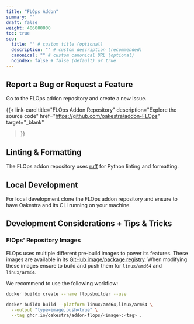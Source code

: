 ```yaml
---
title: "FLOps Addon"
summary: ""
draft: false
weight: 406000000
toc: true
seo:
  title: "" # custom title (optional)
  description: "" # custom description (recommended)
  canonical: "" # custom canonical URL (optional)
  noindex: false # false (default) or true
---
```


## Report a Bug or Request a Feature
Go to the FLOps addon repository and create a new Issue.

{{< link-card
  title="FLOps Addon Repository"
  description="Explore the source code"
  href="https://github.com/oakestra/addon-FLOps"
  target="_blank"
>}}


## Linting & Formatting
The FLOps addon repository uses [ruff](https://github.com/astral-sh/ruff) for Python linting and formatting.

## Local Development
For local development clone the FLOps addon repository and ensure to have Oakestra and its CLI running on your machine.

## Development Considerations + Tips & Tricks

### FlOps' Repository Images
FLOps uses multiple different pre-build images to power its features.
These images are available in its [GitHub image/package registry](https://github.com/orgs/oakestra/packages?repo_name=addon-FLOps).
When modifying these images ensure to build and push them for `linux/amd64` and `linux/arm64`.

We recommend to use the following workflow:

```bash
docker buildx create --name flopsbuilder --use

docker buildx build --platform linux/amd64,linux/arm64 \
  --output "type=image,push=true" \
  --tag ghcr.io/oakestra/addon-flops/<image>:<tag> .
```
